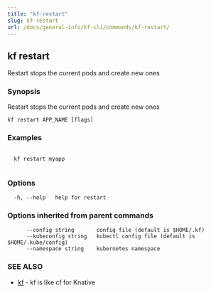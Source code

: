 ```yaml
---
title: "kf-restart"
slug: kf-restart
url: /docs/general-info/kf-cli/commands/kf-restart/
---
```

## kf restart

Restart stops the current pods and create new ones

### Synopsis

Restart stops the current pods and create new ones

```
kf restart APP_NAME [flags]
```

### Examples

```

  kf restart myapp
  
```

### Options

```
  -h, --help   help for restart
```

### Options inherited from parent commands

```
      --config string       config file (default is $HOME/.kf)
      --kubeconfig string   kubectl config file (default is $HOME/.kube/config)
      --namespace string    kubernetes namespace
```

### SEE ALSO

* [kf](/docs/general-info/kf-cli/commands/kf/)	 - kf is like cf for Knative


